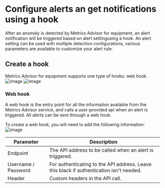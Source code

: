 # Configure alerts an get notifications using a hook
After an anomaly is detected by Metrics Advisor for equipment, an alert notification will be triggered based on alert settingusing a hook. An alert setting can be used with multiple detection configurations, various parameters are available to customize your alert rule. 

 

## Create a hook

Metrics Advisor for equipment supports one type of hooks: web hook. 
![image](https://user-images.githubusercontent.com/36343326/176588851-4f6c3e5c-dfb7-4500-854b-07552cfb0689.png)
![image](https://user-images.githubusercontent.com/36343326/176588951-7211f100-dfca-4732-9080-2fea67ecf374.png)



### Web hook

A web hook is the entry point for all the information available from the Metrics Advisor service, and calls a user-provided api when an alert is triggered. All alerts can be sent through a web hook.

To create a web hook, you will need to add the following information:
![image](https://user-images.githubusercontent.com/36343326/176589224-644b7bf0-565f-4c38-aa7d-53ae9929aa98.png)


| Parameter           | Description                                                  |
| ------------------- | ------------------------------------------------------------ |
| Endpoint            | The API address to be called when an alert is triggered.     |
| Username / Password | For authenticating to the API address. Leave this black if authentication isn't needed. |
| Header              | Custom headers in the API call.                              |
